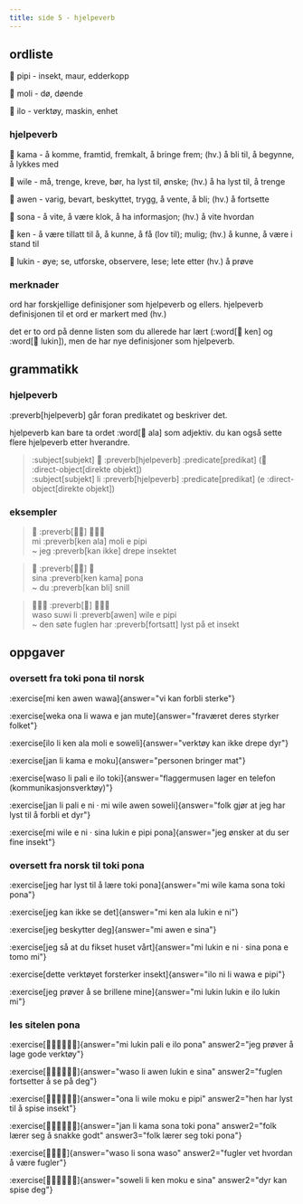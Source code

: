 ```yaml
---
title: side 5 - hjelpeverb 
---
```


## ordliste

󱥑 pipi - insekt, maur, edderkopp

󱤷 moli - dø, døende

󱤎 ilo - verktøy, maskin, enhet

### hjelpeverb

󱤖 kama - å komme, framtid, fremkalt, å bringe frem; (hv.) å bli til, å begynne, å lykkes med

󱥷 wile - må, trenge, kreve, bør, ha lyst til, ønske; (hv.) å ha lyst til, å trenge

󱤈 awen - varig, bevart, beskyttet, trygg, å vente, å bli; (hv.) å fortsette

󱥡 sona - å vite, å være klok, å ha informasjon; (hv.) å vite hvordan

󱤘 ken - å være tillatt til å, å kunne, å få (lov til); mulig; (hv.) å kunne, å være i stand til

󱤮 lukin - øye; se, utforske, observere, lese; lete etter (hv.) å prøve

### merknader

ord har forskjellige definisjoner som hjelpeverb og ellers. hjelpeverb definisjonen til et ord er markert med (hv.)

det er to ord på denne listen som du allerede har lært (:word[󱤘 ken] og :word[󱤮 lukin]), men de har nye definisjoner som hjelpeverb.

## grammatikk
### hjelpeverb
:preverb[hjelpeverb] går foran predikatet og beskriver det.

hjelpeverb kan bare ta ordet :word[󱤂 ala] som adjektiv. du kan også sette flere hjelpeverb etter hverandre. 

> :subject[subjekt] 󱤧 :preverb[hjelpeverb] :predicate[predikat] (󱤉 :direct-object[direkte objekt]) \
> :subject[subjekt] li :preverb[hjelpeverb] :predicate[predikat] (e :direct-object[direkte objekt])

### eksempler

> 󱤴 :preverb[󱤘󱤂] 󱤷󱤉󱥑 \
> mi :preverb[ken ala] moli e pipi \
> ~ jeg :preverb[kan ikke] drepe insektet

> 󱥞 :preverb[󱤘󱤖] 󱥔 \
> sina :preverb[ken kama] pona \
> ~ du :preverb[kan bli] snill

> 󱥴󱥦󱤧 :preverb[󱤈] 󱥷󱤉󱥑 \
> waso suwi li :preverb[awen] wile e pipi \
> ~ den søte fuglen har :preverb[fortsatt] lyst på et insekt

## oppgaver
### oversett fra toki pona til norsk
:exercise[mi ken awen wawa]{answer="vi kan forbli sterke"}

:exercise[weka ona li wawa e jan mute]{answer="fraværet deres styrker folket"}

:exercise[ilo li ken ala moli e soweli]{answer="verktøy kan ikke drepe dyr"}

:exercise[jan li kama e moku]{answer="personen bringer mat"}

:exercise[waso li pali e ilo toki]{answer="flaggermusen lager en telefon (kommunikasjonsverktøy)"}

:exercise[jan li pali e ni · mi wile awen soweli]{answer="folk gjør at jeg har lyst til å forbli et dyr"}

:exercise[mi wile e ni · sina lukin e pipi pona]{answer="jeg ønsker at du ser fine insekt"}

### oversett fra norsk til toki pona
:exercise[jeg har lyst til å lære toki pona]{answer="mi wile kama sona toki pona"}

:exercise[jeg kan ikke se det]{answer="mi ken ala lukin e ni"}

:exercise[jeg beskytter deg]{answer="mi awen e sina"}

:exercise[jeg så at du fikset huset vårt]{answer="mi lukin e ni · sina pona e tomo mi"}

:exercise[dette verktøyet forsterker insekt]{answer="ilo ni li wawa e pipi"}

:exercise[jeg prøver å se brillene mine]{answer="mi lukin lukin e ilo lukin mi"}

### les sitelen pona
:exercise[󱤴󱤮󱥉󱤉󱤎󱥔]{answer="mi lukin pali e ilo pona" answer2="jeg prøver å lage gode verktøy"}

:exercise[󱥴󱤧󱤈󱤮󱤉󱥞]{answer="waso li awen lukin e sina" answer2="fuglen fortsetter å se på deg"}

:exercise[󱥆󱤧󱥷󱤶󱤉󱥑]{answer="ona li wile moku e pipi" answer2="hen har lyst til å spise insekt"}

:exercise[󱤑󱤧󱤖󱥡󱥬󱥔]{answer="jan li kama sona toki pona" answer2="folk lærer seg å snakke godt" answer3="folk lærer seg toki pona"}

:exercise[󱥴󱤧󱥡󱥴]{answer="waso li sona waso" answer2="fugler vet hvordan å være fugler"}

:exercise[󱥢󱤧󱤘󱤶󱤉󱥞]{answer="soweli li ken moku e sina" answer2="dyr kan spise deg"}